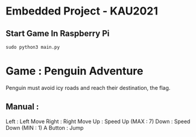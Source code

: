 # Embedded Project - KAU2021

## Start Game In Raspberry Pi

    sudo python3 main.py

Game : Penguin Adventure
===
Penguin must avoid icy roads and reach their destination, the flag.

Manual :
---
Left : Left Move
Right : Right Move
Up : Speed Up (MAX : 7)
Down : Speed Down (MIN : 1)
A Button : Jump

